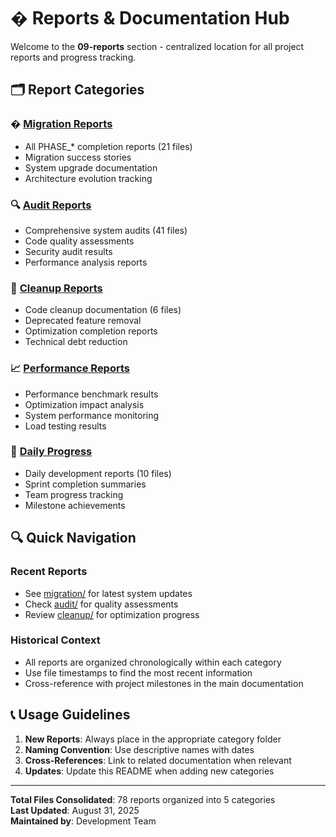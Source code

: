 # � Reports & Documentation Hub

Welcome to the **09-reports** section - centralized location for all project reports and progress tracking.

## 🗂️ Report Categories

### � [Migration Reports](./migration/)
- All PHASE_* completion reports (21 files)
- Migration success stories  
- System upgrade documentation
- Architecture evolution tracking

### 🔍 [Audit Reports](./audit/)
- Comprehensive system audits (41 files)
- Code quality assessments
- Security audit results
- Performance analysis reports

### 🧹 [Cleanup Reports](./cleanup/)
- Code cleanup documentation (6 files)
- Deprecated feature removal
- Optimization completion reports
- Technical debt reduction

### 📈 [Performance Reports](./performance/)
- Performance benchmark results
- Optimization impact analysis
- System performance monitoring
- Load testing results

### 📅 [Daily Progress](./daily-progress/)
- Daily development reports (10 files)
- Sprint completion summaries
- Team progress tracking
- Milestone achievements

## 🔍 Quick Navigation

### Recent Reports
- See [migration/](./migration/) for latest system updates
- Check [audit/](./audit/) for quality assessments
- Review [cleanup/](./cleanup/) for optimization progress

### Historical Context
- All reports are organized chronologically within each category
- Use file timestamps to find the most recent information
- Cross-reference with project milestones in the main documentation

## 📞 Usage Guidelines

1. **New Reports**: Always place in the appropriate category folder
2. **Naming Convention**: Use descriptive names with dates
3. **Cross-References**: Link to related documentation when relevant
4. **Updates**: Update this README when adding new categories

---

**Total Files Consolidated**: 78 reports organized into 5 categories  
**Last Updated**: August 31, 2025  
**Maintained by**: Development Team
